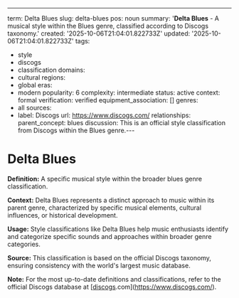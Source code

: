 ---
term: Delta Blues
slug: delta-blues
pos: noun
summary: '**Delta Blues** - A musical style within the Blues genre, classified according
  to Discogs taxonomy.'
created: '2025-10-06T21:04:01.822733Z'
updated: '2025-10-06T21:04:01.822733Z'
tags:
- style
- discogs
- classification
domains:
- cultural
regions:
- global
eras:
- modern
popularity: 6
complexity: intermediate
status: active
context: formal
verification: verified
equipment_association: []
genres:
- all
sources:
- label: Discogs
  url: https://www.discogs.com/
relationships:
  parent_concept: blues
discussion: This is an official style classification from Discogs within the Blues
  genre.---

# Delta Blues

**Definition:** A specific musical style within the broader blues genre classification.

**Context:** Delta Blues represents a distinct approach to music within its parent genre, characterized by specific musical elements, cultural influences, or historical development.

**Usage:** Style classifications like Delta Blues help music enthusiasts identify and categorize specific sounds and approaches within broader genre categories.

**Source:** This classification is based on the official Discogs taxonomy, ensuring consistency with the world's largest music database.

**Note:** For the most up-to-date definitions and classifications, refer to the official Discogs database at [[discogs](../d/discogs.md).com](https://www.discogs.com/).